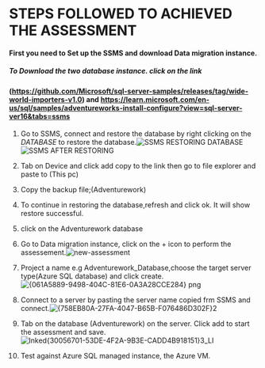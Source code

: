 # STEPS FOLLOWED TO ACHIEVED THE ASSESSMENT
#### First you need to Set up the SSMS and download Data migration instance.  
##### To Download the two database instance. click on the link 
####  (https://github.com/Microsoft/sql-server-samples/releases/tag/wide-world-importers-v1.0) and https://learn.microsoft.com/en-us/sql/samples/adventureworks-install-configure?view=sql-server-ver16&tabs=ssms
1. Go to SSMS, connect and restore the database by right clicking on the *DATABASE* to restore the database.![SSMS RESTORING DATABASE](https://github.com/kabirmohd/UNDP_RELIANCE_PROGRAM/assets/139928266/c7b6bd14-6ba1-4f30-aabb-7faac3445ff2)
![SSMS AFTER RESTORING](https://github.com/kabirmohd/UNDP_RELIANCE_PROGRAM/assets/139928266/5ab07293-4215-4138-8408-4649143d9729)


2. Tab on Device and click add copy to the link then go to file explorer and paste to (This pc)
3. Copy the backup file;(Adventurework)
4. To continue in restoring the database,refresh and click ok. It will show restore successful.
5. click on the Adventurework database
6. Go to Data migration instance, click on the + icon to perform the assessement.![new-assessment](https://github.com/kabirmohd/UNDP_RELIANCE_PROGRAM/assets/139928266/75e8a36d-1db7-4a06-9d17-08b14a111e22)

7. Project a name e.g Adventurework_Database,choose the target server type(Azure SQL database) and click create.![{061A5889-9498-404C-81E6-0A3A28CCE284} png](https://github.com/kabirmohd/UNDP_RELIANCE_PROGRAM/assets/139928266/6a227fcc-6188-4136-91aa-711b191085b1)

8. Connect to a server by pasting the server name copied frm SSMS and connect.![{758EB80A-27FA-4047-B65B-F076486D302F}2](https://github.com/kabirmohd/UNDP_RELIANCE_PROGRAM/assets/139928266/ff24a4d2-e87d-40e0-9bc6-aac1e1a0eced)

9. Tab on the database (Adventurework) on the server. Click add to start the assessment and save.![Inked{30056701-53DE-4F2A-9B3E-CADD4B918151}3_LI](https://github.com/kabirmohd/UNDP_RELIANCE_PROGRAM/assets/139928266/f204a02c-b4bc-415a-8f78-fb85679f8153)

10. Test against Azure SQL managed instance, the Azure VM.

